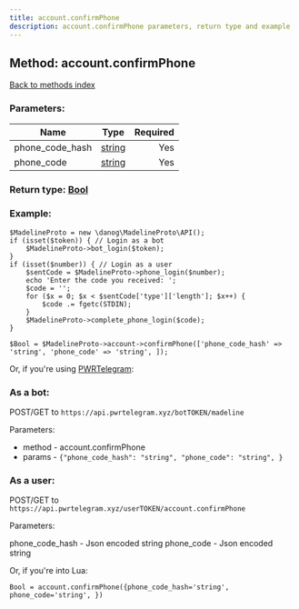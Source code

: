 ```yaml
---
title: account.confirmPhone
description: account.confirmPhone parameters, return type and example
---
```

## Method: account.confirmPhone  
[Back to methods index](index.md)


### Parameters:

| Name     |    Type       | Required |
|----------|:-------------:|---------:|
|phone\_code\_hash|[string](../types/string.md) | Yes|
|phone\_code|[string](../types/string.md) | Yes|


### Return type: [Bool](../types/Bool.md)

### Example:


```
$MadelineProto = new \danog\MadelineProto\API();
if (isset($token)) { // Login as a bot
    $MadelineProto->bot_login($token);
}
if (isset($number)) { // Login as a user
    $sentCode = $MadelineProto->phone_login($number);
    echo 'Enter the code you received: ';
    $code = '';
    for ($x = 0; $x < $sentCode['type']['length']; $x++) {
        $code .= fgetc(STDIN);
    }
    $MadelineProto->complete_phone_login($code);
}

$Bool = $MadelineProto->account->confirmPhone(['phone_code_hash' => 'string', 'phone_code' => 'string', ]);
```

Or, if you're using [PWRTelegram](https://pwrtelegram.xyz):

### As a bot:

POST/GET to `https://api.pwrtelegram.xyz/botTOKEN/madeline`

Parameters:

* method - account.confirmPhone
* params - `{"phone_code_hash": "string", "phone_code": "string", }`



### As a user:

POST/GET to `https://api.pwrtelegram.xyz/userTOKEN/account.confirmPhone`

Parameters:

phone_code_hash - Json encoded string
phone_code - Json encoded string



Or, if you're into Lua:

```
Bool = account.confirmPhone({phone_code_hash='string', phone_code='string', })
```

